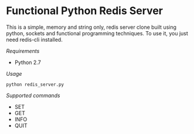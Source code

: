 Functional Python Redis Server
========

This is a simple, memory and string only, redis server clone built using python, sockets and functional programming techniques.
To use it, you just need redis-cli installed.


*Requirements*
- Python 2.7


*Usage*

`python redis_server.py`


*Supported commands*
- SET
- GET
- INFO
- QUIT

